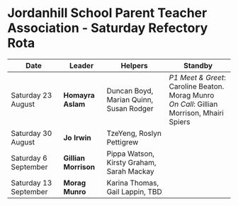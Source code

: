 # Jordanhill School Parent Teacher Association - Saturday Refectory Rota

| Date           | Leader        | Helpers                             | Standby |
|----------------|--------------|-------------------------------------|-----|
| Saturday 23 August | **Homayra Aslam** | Duncan Boyd, Marian Quinn, Susan Rodger | _P1 Meet & Greet_: Caroline Beaton. Morag Munro <br/> _On Call_: Gillian Morrison, Mhairi Spiers |
| Saturday 30 August | **Jo Irwin**     | TzeYeng, Roslyn Pettigrew | |
| Saturday 6 September  | **Gillian Morrison** | Pippa Watson, Kirsty Graham, Sarah Mackay  | |
| Saturday 13 September | **Morag Munro** | Karina Thomas, Gail Lappin, TBD | | 
